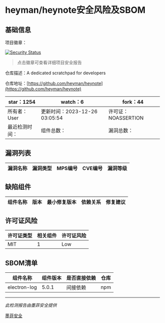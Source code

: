 # heyman/heynote安全风险及SBOM

## 基础信息

项目徽章：

[![Security Status](https://www.murphysec.com/platform3/v31/badge/1739373075940179968.svg)](https://www.murphysec.com/console/report/1739000385728348160/1739373075940179968)

> 点击徽章可查看详细项目安全报告

仓库描述：A dedicated scratchpad for developers

仓库地址：[https://github.com/heyman/heynote](https://github.com/heyman/heynote)

| star：1254 | watch：6 | fork：44 |
| ----------- | -------------- | ------------ |
| 所有者：User | 更新时间：2023-12-26 03:05:54 | 许可证：NOASSERTION |
| 最近检测时间： | 组件总数： | 漏洞总数： |




## 漏洞列表

| 漏洞名称 | 漏洞类型 | MPS编号 | CVE编号 | 漏洞等级 |
| ------- | ------ | ------- | ------ | ----- |





## 缺陷组件

| 组件名称 | 版本 | 最小修复版本 | 依赖关系 | 修复建议 |
| -------- | ---- | ------------ | -------- | -------- |





## 许可证风险

| 许可证类型 | 相关组件 | 许可证风险 |
| ---------- | -------- | ---------- |
|MIT|1|Low|




## SBOM清单

| 组件名称 | 组件版本 | 是否直接依赖 | 仓库 |
| -------- | -------- | ------------ | ---- |
|electron-log|5.0.1|间接依赖|npm|


------

*此检测报告由墨菲安全提供*

[墨菲安全](www.murphysec.com)